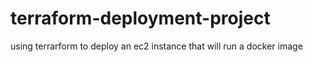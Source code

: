 # terraform-deployment-project
using terrarform to deploy an ec2 instance that will run a docker image
